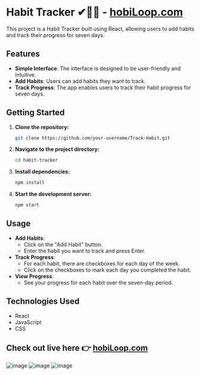 # Habit Tracker ✔🐱‍👤  -  [hobiLoop.com](https://vinayak-sannaik.github.io/Track-Habit/)

This project is a Habit Tracker built using React, allowing users to add habits and track their progress for seven days.

## Features

- **Simple Interface**: The interface is designed to be user-friendly and intuitive.
- **Add Habits**: Users can add habits they want to track.
- **Track Progress**: The app enables users to track their habit progress for seven days.


## Getting Started

1. **Clone the repository:**

    ```bash
    git clone https://github.com/your-username/Track-Habit.git
    ```

2. **Navigate to the project directory:**

    ```bash
    cd habit-tracker
    ```

3. **Install dependencies:**

    ```bash
    npm install
    ```

4. **Start the development server:**

    ```bash
    npm start
    ```

## Usage

- **Add Habits**:
  - Click on the "Add Habit" button.
  - Enter the habit you want to track and press Enter.
- **Track Progress**:
  - For each habit, there are checkboxes for each day of the week.
  - Click on the checkboxes to mark each day you completed the habit.
- **View Progress**:
  - See your progress for each habit over the seven-day period.

## Technologies Used

- React
- JavaScript
- CSS
## Check out live here 👉 [hobiLoop.com](https://vinayak-sannaik.github.io/Track-Habit/)
![image](https://github.com/Vinayak-Sannaik/Track-Habit/assets/112576218/492fddfe-a331-4c8d-b860-2288636f0c9b)
![image](https://github.com/Vinayak-Sannaik/Track-Habit/assets/112576218/27eef38d-f540-43ef-8280-2681bdd776e2)
![image](https://github.com/Vinayak-Sannaik/Track-Habit/assets/112576218/beea2bfc-ba77-48fe-8486-883aae9a21c8)


